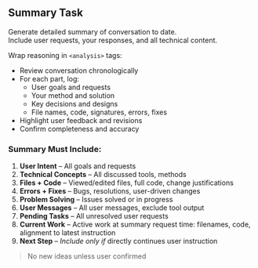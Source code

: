 ## Summary Task
Generate detailed summary of conversation to date.  
Include user requests, your responses, and all technical content.  

Wrap reasoning in `<analysis>` tags:  
- Review conversation chronologically  
- For each part, log:  
  - User goals and requests  
  - Your method and solution  
  - Key decisions and designs  
  - File names, code, signatures, errors, fixes  
- Highlight user feedback and revisions  
- Confirm completeness and accuracy  

### Summary Must Include:  
1. **User Intent** – All goals and requests  
2. **Technical Concepts** – All discussed tools, methods  
3. **Files + Code** – Viewed/edited files, full code, change justifications  
4. **Errors + Fixes** – Bugs, resolutions, user-driven changes  
5. **Problem Solving** – Issues solved or in progress  
6. **User Messages** – All user messages, exclude tool output  
7. **Pending Tasks** – All unresolved user requests  
8. **Current Work** – Active work at summary request time: filenames, code, alignment to latest instruction  
9. **Next Step** – *Include only if* directly continues user instruction  

> No new ideas unless user confirmed
